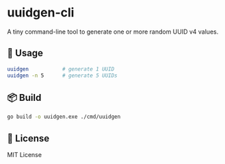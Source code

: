 # uuidgen-cli

A tiny command-line tool to generate one or more random UUID v4 values.

## 🔧 Usage

```bash
uuidgen           # generate 1 UUID
uuidgen -n 5      # generate 5 UUIDs
```

## 📦 Build

```bash
go build -o uuidgen.exe ./cmd/uuidgen
```

## 📄 License

MIT License
